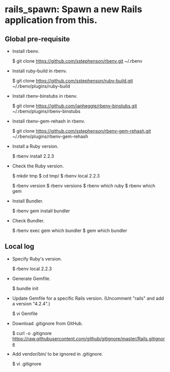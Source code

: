 rails\_spawn: Spawn a new Rails application from this.
======================================================

Global pre-requisite
--------------------

- Install rbenv.

    $ git clone https://github.com/sstephenson/rbenv.git ~/.rbenv

- Install ruby-build in rbenv.

    $ git clone https://github.com/sstephenson/ruby-build.git ~/.rbenv/plugins/ruby-build

- Install rbenv-binstubs in rbenv.

    $ git clone https://github.com/ianheggie/rbenv-binstubs.git ~/.rbenv/plugins/rbenv-binstubs

- Install rbenv-gem-rehash in rbenv.

    $ git clone https://github.com/sstephenson/rbenv-gem-rehash.git ~/.rbenv/plugins/rbenv-gem-rehash

- Install a Ruby version.

    $ rbenv install 2.2.3

- Check the Ruby version.

    $ mkdir tmp
    $ cd tmp/
    $ rbenv local 2.2.3

    $ rbenv version
    $ rbenv versions
    $ rbenv which ruby
    $ rbenv which gem

- Install Bundler.

    $ rbenv gem install bundler

- Check Bundler.

    $ rbenv exec gem which bundler
    $ gem which bundler

Local log
---------

- Specify Ruby's version.

    $ rbenv local 2.2.3

- Generate Gemfile.

    $ bundle init

- Update Gemfile for a specific Rails version. (Uncomment "rails" and add a version "4.2.4".)

    $ vi Gemfile

- Download .gitignore from GitHub.

    $ curl -o .gitignore https://raw.githubusercontent.com/github/gitignore/master/Rails.gitignore

- Add vendor/bin/ to be ignored in .gitignore.

    $ vi .gitignore
